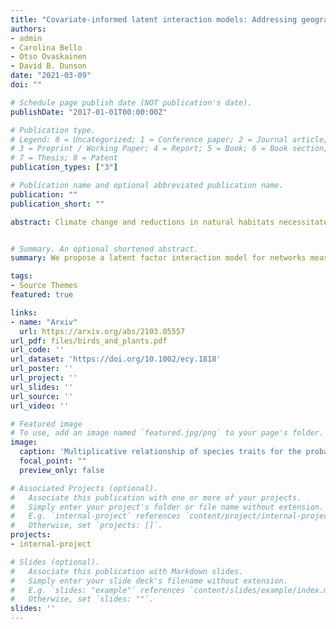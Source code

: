 ```yaml
---
title: "Covariate-informed latent interaction models: Addressing geographic & taxonomic bias in predicting bird-plant interactions"
authors:
- admin
- Carolina Bello
- Otso Ovaskainen
- David B. Dunson
date: "2021-03-09"
doi: ""

# Schedule page publish date (NOT publication's date).
publishDate: "2017-01-01T00:00:00Z"

# Publication type.
# Legend: 0 = Uncategorized; 1 = Conference paper; 2 = Journal article;
# 3 = Preprint / Working Paper; 4 = Report; 5 = Book; 6 = Book section;
# 7 = Thesis; 8 = Patent
publication_types: ["3"]

# Publication name and optional abbreviated publication name.
publication: ""
publication_short: ""

abstract: Climate change and reductions in natural habitats necessitate that we better understand species’ interactivity and how biological communities respond to environmental changes. How- ever, ecological studies of species’ interactions are limited by geographic and taxonomic bias which can lead to severe under-representation of certain species and distort our understanding of inter-species interactions. We illustrate that ignoring these biases can result in poor perfor- mance. We develop a model for predicting species’ interactions that a) accounts for errors in the recorded interaction networks, b) addresses the geographic and taxonomic bias of exist- ing studies, c) is based on latent factors to increase flexibility and borrow information across species, d) incorporates covariates in a flexible manner to inform the latent factors, and e) uses a meta-analysis data set from 166 individual studies. We focus on interactions among 242 birds and 511 plants in the Brazilian Atlantic Forest, and identify 5% of pairs of species with an un- recorded interaction, but posterior probability of existing that is over 80%. Finally, we develop a permutation-based variable importance procedure and identify that a bird’s body mass and a plant’s fruit diameter are most important in driving the presence and detection of species interactions, with a multiplicative relationship.


# Summary. An optional shortened abstract.
summary: We propose a latent factor interaction model for networks measure with error, and a variable importance metric for latent models. We use the model to address the geographic and taxonomic bias of ecological studies of species' interactions, and identify the important bird and plant covariates for forming and detecting interactions.

tags:
- Source Themes
featured: true

links:
- name: "Arxiv"
  url: https://arxiv.org/abs/2103.05557
url_pdf: files/birds_and_plants.pdf
url_code: ''
url_dataset: 'https://doi.org/10.1002/ecy.1818'
url_poster: ''
url_project: ''
url_slides: ''
url_source: ''
url_video: ''

# Featured image
# To use, add an image named `featured.jpg/png` to your page's folder. 
image:
  caption: 'Multiplicative relationship of species traits for the probability of interaction'
  focal_point: ""
  preview_only: false

# Associated Projects (optional).
#   Associate this publication with one or more of your projects.
#   Simply enter your project's folder or file name without extension.
#   E.g. `internal-project` references `content/project/internal-project/index.md`.
#   Otherwise, set `projects: []`.
projects:
- internal-project

# Slides (optional).
#   Associate this publication with Markdown slides.
#   Simply enter your slide deck's filename without extension.
#   E.g. `slides: "example"` references `content/slides/example/index.md`.
#   Otherwise, set `slides: ""`.
slides: ''
---
```


